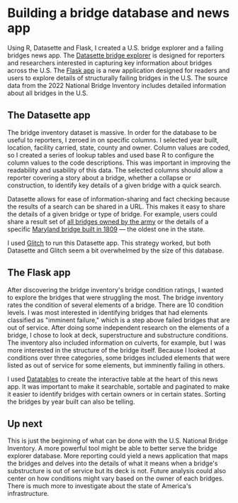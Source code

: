 # Building a bridge database and news app

Using R, Datasette and Flask, I created a U.S. bridge explorer and a failing bridges news app. The [Datasette bridge explorer](https://bridge-inventory.glitch.me/) is designed for reporters and researchers interested in capturing key information about bridges across the U.S. The [Flask app](https://rinatorch.github.io/bridges/index.html) is a new application designed for readers and users to explore details of structurally failing bridges in the U.S. The source data from the 2022 National Bridge Inventory includes detailed information about all bridges in the U.S. 

## The Datasette app
The bridge inventory dataset is massive. In order for the database to be useful to reporters, I zeroed in on specific columns. I selected year built, location, facility carried, state, county and owner. Column values are coded, so I created a series of lookup tables and used base R to configure the column values to the code descriptions. This was important in improving the readability and usability of this data. The selected columns should allow a reporter covering a story about a bridge, whether a collapse or construction, to identify key details of a given bridge with a quick search. 

Datasette allows for ease of information-sharing and fact checking because the results of a search can be shared in a URL. This makes it easy to share the details of a given bridge or type of bridge. For example, users could share a result set of [all bridges owned by the army](https://bridge-inventory.glitch.me/data/bridges_cleaned?_sort=rowid&Owner__exact=Army) or the details of a specific [Maryland bridge built in 1809](https://bridge-inventory.glitch.me/data/bridges_cleaned?_sort=rowid&Year_Built__exact=1809&State__exact=Maryland) — the oldest one in the state.

I used [Glitch](https://simonwillison.net/2019/Apr/23/datasette-glitch/) to run this Datasette app. This strategy worked, but both Datasette and Glitch seem a bit overwhelmed by the size of this database.

## The Flask app

After discovering the bridge inventory's bridge condition ratings, I wanted to explore the bridges that were struggling the most. The bridge inventory rates the condition of several elements of a bridge. There are 10 condition levels. I was most interested in identifying bridges that had elements classified as "imminent failure," which is a step above failed bridges that are out of service. After doing some independent research on the elements of a bridge, I chose to look at deck, superstructure and substructure conditions. The inventory also included information on culverts, for example, but I was more interested in the structure of the bridge itself. Because I looked at conditions over three categories, some bridges included elements that were listed as out of service for some elements, but imminently failing in others. 

I used [Datatables](https://datatables.net/) to create the interactive table at the heart of this news app. It was important to make it searchable, sortable and paginated to make it easier to identify bridges with certain owners or in certain states. Sorting the bridges by year built can also be telling.

## Up next

This is just the beginning of what can be done with the U.S. National Bridge Inventory. A more powerful tool might be able to better serve the bridge explorer database. More reporting could yield a news application that maps the bridges and delves into the details of what it means when a bridge's substructure is out of service but its deck is not. Future analysis could also center on how conditions might vary based on the owner of each bridges. There is much more to investigate about the state of America's infrastructure.